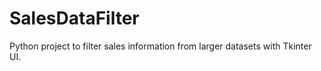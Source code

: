 # SalesDataFilter
Python project to filter sales information from larger datasets with Tkinter UI. 
